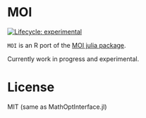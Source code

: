 
<!-- README.md is generated from README.Rmd. Please edit that file -->

# MOI

<!-- badges: start -->

[![Lifecycle:
experimental](https://img.shields.io/badge/lifecycle-experimental-orange.svg)](https://www.tidyverse.org/lifecycle/#experimental)
<!-- badges: end -->

`MOI` is an R port of the [MOI julia
package](https://github.com/JuliaOpt/MathOptInterface.jl).

Currently work in progress and experimental.

# License

MIT (same as MathOptInterface.jl)

